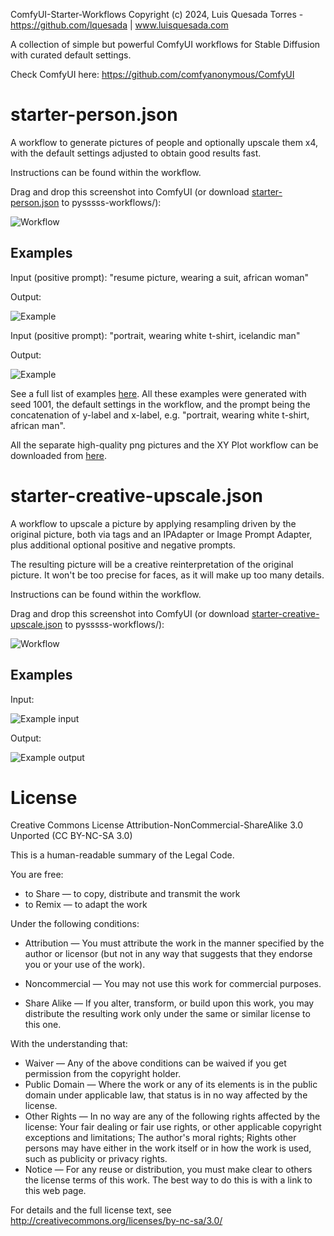 ComfyUI-Starter-Workflows
Copyright (c) 2024, Luis Quesada Torres - https://github.com/lquesada | www.luisquesada.com

A collection of simple but powerful ComfyUI workflows for Stable Diffusion with curated default settings.

Check ComfyUI here: https://github.com/comfyanonymous/ComfyUI

# starter-person.json
A workflow to generate pictures of people and optionally upscale them x4, with the default settings adjusted to obtain good results fast.

Instructions can be found within the workflow.

Drag and drop this screenshot into ComfyUI (or download [starter-person.json](https://github.com/lquesada/ComfyUI-Starter-Workflows/blob/main/starter-person.json) to pysssss-workflows/):

![Workflow](starter-person_workflow.png)

## Examples
Input (positive prompt): "resume picture, wearing a suit, african woman"

Output:

![Example](starter-person_examples/output1.webp)

Input (positive prompt): "portrait, wearing white t-shirt, icelandic man"

Output:

![Example](starter-person_examples/output2.webp)

See a full list of examples [here](starter-person_examples/examples.webp). All these examples were generated with seed 1001, the default settings in the workflow, and the prompt being the concatenation of y-label and x-label, e.g. "portrait, wearing white t-shirt, african man".

All the separate high-quality png pictures and the XY Plot workflow can be downloaded from [here](https://github.com/lquesada/ComfyUI-Starter-Workflows/tree/main/starter-person_examples).

# starter-creative-upscale.json
A workflow to upscale a picture by applying resampling driven by the original picture, both via tags and an IPAdapter or Image Prompt Adapter, plus additional optional positive and negative prompts.

The resulting picture will be a creative reinterpretation of the original picture. It won't be too precise for faces, as it will make up too many details.

Instructions can be found within the workflow.

Drag and drop this screenshot into ComfyUI (or download [starter-creative-upscale.json](https://github.com/lquesada/ComfyUI-Starter-Workflows/blob/main/starter-creative-upscale.json) to pysssss-workflows/):

![Workflow](starter-creative-upscale_workflow.png)

## Examples
Input:

![Example input](starter-creative-upscale_examples/input1.png)

Output:

![Example output](starter-creative-upscale_examples/output1.webp)

# License
Creative Commons License Attribution-NonCommercial-ShareAlike 3.0 Unported (CC BY-NC-SA 3.0)

This is a human-readable summary of the Legal Code.

You are free:

*   to Share — to copy, distribute and transmit the work
*   to Remix — to adapt the work

Under the following conditions:

*   Attribution — You must attribute the work in the manner specified by the author or licensor (but not in any way that suggests that they endorse you or your use of the work).

*   Noncommercial — You may not use this work for commercial purposes.

*   Share Alike — If you alter, transform, or build upon this work, you may distribute the resulting work only under the same or similar license to this one.

With the understanding that:

*   Waiver — Any of the above conditions can be waived if you get permission from the copyright holder.
*   Public Domain — Where the work or any of its elements is in the public domain under applicable law, that status is in no way affected by the license.
*   Other Rights — In no way are any of the following rights affected by the license:
       Your fair dealing or fair use rights, or other applicable copyright exceptions and limitations;
       The author's moral rights;
       Rights other persons may have either in the work itself or in how the work is used, such as publicity or privacy rights.
*   Notice — For any reuse or distribution, you must make clear to others the license terms of this work. The best way to do this is with a link to this web page.

For details and the full license text, see http://creativecommons.org/licenses/by-nc-sa/3.0/
